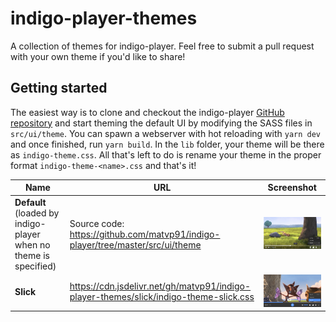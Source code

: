 # indigo-player-themes

A collection of themes for indigo-player. Feel free to submit a pull request with your own theme if you'd like to share!

## Getting started

The easiest way is to clone and checkout the indigo-player [GitHub repository](https://github.com/matvp91/indigo-player) and start theming the default UI by modifying the SASS files in `src/ui/theme`. You can spawn a webserver with hot reloading with `yarn dev` and once finished, run `yarn build`. In the `lib` folder, your theme will be there as `indigo-theme.css`. All that's left to do is rename your theme in the proper format `indigo-theme-<name>.css` and that's it!

Name | URL | Screenshot
--- | --- | ---
**Default** (loaded by indigo-player when no theme is specified) | Source code: https://github.com/matvp91/indigo-player/tree/master/src/ui/theme | ![default-screenshot](https://raw.githubusercontent.com/matvp91/indigo-player-themes/master/default-theme.png)
**Slick** | https://cdn.jsdelivr.net/gh/matvp91/indigo-player-themes/slick/indigo-theme-slick.css | ![slick-screenshot](https://raw.githubusercontent.com/matvp91/indigo-player-themes/master/slick/example.png)
